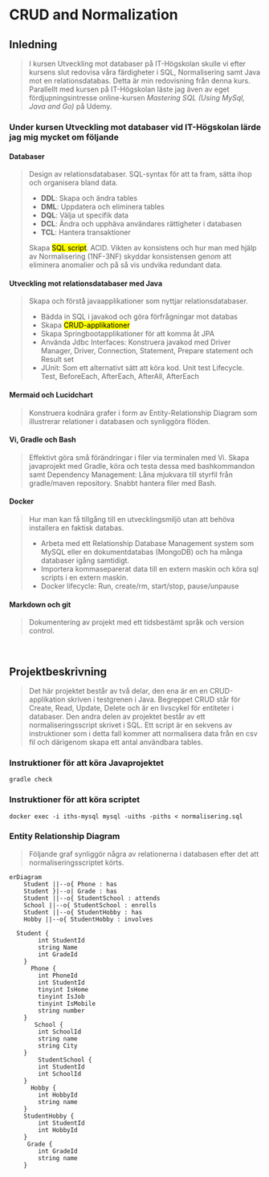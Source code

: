 # CRUD and Normalization

## Inledning

>I kursen Utveckling mot databaser på IT-Högskolan skulle vi efter kursens slut redovisa våra färdigheter i SQL, Normalisering samt Java mot en relationsdatabas. Detta är min redovisning från denna kurs. Parallellt med kursen på IT-Högskolan läste jag även av eget fördjupningsintresse online-kursen *Mastering SQL (Using MySql, Java and Go)* på Udemy.

### Under kursen Utveckling mot databaser vid IT-Högskolan lärde jag mig mycket om följande

#### Databaser
>Design av relationsdatabaser. SQL-syntax för att ta fram, sätta ihop och organisera bland data. 
> - **DDL**: Skapa och ändra tables 
> - **DML**: Uppdatera och eliminera tables 
> - **DQL**: Välja ut specifik data 
> - **DCL**: Ändra och upphäva användares rättigheter i databasen 
> - **TCL**: Hantera transaktioner  
>
>Skapa <mark>SQL script</mark>. ACID. Vikten av konsistens och hur man med hjälp av Normalisering (1NF-3NF)  skyddar konsistensen genom att eliminera anomalier och på så vis undvika redundant data.
#### Utveckling mot relationsdatabaser med Java
>Skapa och förstå javaapplikationer som nyttjar relationsdatabaser. 
> - Bädda in SQL i javakod och göra förfrågningar mot databas 
> - Skapa <mark>CRUD-applikationer</mark> 
> - Skapa Springbootapplikationer för att komma åt JPA 
> - Använda Jdbc Interfaces: Konstruera javakod med Driver Manager, Driver, Connection, Statement, Prepare statement och Result set 
> - JUnit: Som ett alternativt sätt att köra kod. Unit test Lifecycle. Test, BeforeEach, AfterEach, AfterAll, AfterEach
#### Mermaid och Lucidchart
>Konstruera kodnära grafer i form av Entity-Relationship Diagram som illustrerar relationer i databasen och synliggöra flöden.
#### Vi, Gradle och Bash 
>Effektivt göra små förändringar i filer via terminalen med Vi. Skapa javaprojekt med Gradle, köra och testa dessa med bashkommandon samt Dependency Management: Låna mjukvara till styrfil från gradle/maven repository. Snabbt hantera filer med Bash. 
#### Docker
>Hur man kan få tillgång till en utvecklingsmiljö utan att behöva installera en faktisk databas. 
> - Arbeta med ett Relationship Database Management system som MySQL eller en dokumentdatabas (MongoDB) och ha många databaser igång samtidigt.
> - Importera kommaseparerat data till en extern maskin och köra sql scripts i en extern maskin. 
> - Docker lifecycle: Run, create/rm, start/stop, pause/unpause
#### Markdown och git
>Dokumentering av projekt med ett tidsbestämt språk och version control.
<br>

## Projektbeskrivning

>Det här projektet består av två delar, den ena är en en CRUD-applikation skriven i testgrenen i Java. Begreppet CRUD står för Create, Read, Update, Delete och är en livscykel för entiteter i databaser. Den andra delen av projektet består av ett normaliseringsscript skrivet i SQL. Ett script är en sekvens av instruktioner som i detta fall kommer att normalisera data från en csv fil och därigenom skapa ett antal användbara tables.

### Instruktioner för att köra Javaprojektet
```
gradle check
```
### Instruktioner för att köra scriptet
```
docker exec -i iths-mysql mysql -uiths -piths < normalisering.sql 
```
### Entity Relationship Diagram

>Följande graf synliggör några av relationerna i databasen efter det att normaliseringsscriptet körts.

```mermaid
erDiagram
    Student ||--o{ Phone : has
    Student }|--o| Grade : has
    Student ||--o{ StudentSchool : attends
    School ||--o{ StudentSchool : enrolls
    Student ||--o{ StudentHobby : has
    Hobby ||--o{ StudentHobby : involves

  Student {
        int StudentId
        string Name
        int GradeId
    }
      Phone {
        int PhoneId
        int StudentId
        tinyint IsHome 
        tinyint IsJob
        tinyint IsMobile
        string number
    }
       School {
        int SchoolId
        string name
        string City
    }
        StudentSchool {
        int StudentId
        int SchoolId
    }
      Hobby {
        int HobbyId
        string name
    }
    StudentHobby {
        int StudentId
        int HobbyId
    }
     Grade {
        int GradeId
        string name
    }
```
